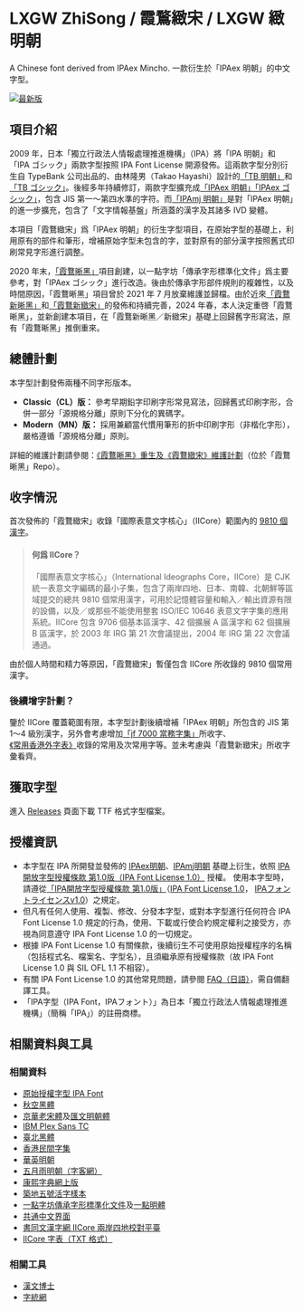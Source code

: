 # LXGW ZhiSong / 霞鶩緻宋 / LXGW 緻明朝
A Chinese font derived from IPAex Mincho. 一款衍生於「IPAex 明朝」的中文字型。

[![最新版](https://img.shields.io/github/release/lxgw/LxgwZhiSong?style=flat-square)](https://github.com/lxgw/LxgwZhiSong/releases/latest)

## 項目介紹
2009 年，日本「獨立行政法人情報處理推進機構」（IPA）將「IPA 明朝」和「IPA ゴシック」兩款字型按照 IPA Font License 開源發佈。這兩款字型分別衍生自 TypeBank 公司出品的、由林隆男（Takao Hayashi）設計的[「TB 明朝」](https://www.typebank.co.jp/fontfamily/tbmincho/)和[「TB ゴシック」](https://www.typebank.co.jp/fontfamily/tbgothic/)。後經多年持續修訂，兩款字型擴充成[「IPAex 明朝」「IPAex ゴシック」](https://moji.or.jp/ipafont/)，包含 JIS 第一～第四水準的字符。而[「IPAmj 明朝」](https://moji.or.jp/mojikiban/font/)是對「IPAex 明朝」的進一步擴充，包含了「文字情報基盤」所涵蓋的漢字及其諸多 IVD 變體。

本項目「霞鶩緻宋」爲「IPAex 明朝」的衍生字型項目，在原始字型的基礎上，利用原有的部件和筆形，增補原始字型未包含的字，並對原有的部分漢字按照舊式印刷常見字形進行調整。

2020 年末，[「霞鶩晰黑」](https://github.com/lxgw/LxgwXiHei)項目創建，以一點字坊「傳承字形標準化文件」爲主要參考，對「IPAex ゴシック」進行改造。後由於傳承字形部件規則的複雜性，以及時間原因，「霞鶩晰黑」項目曾於 2021 年 7 月放棄維護並歸檔。由於近來[「霞鶩新晰黑」](https://github.com/lxgw/LxgwNeoXiHei)和[「霞鶩新緻宋」](https://github.com/lxgw/LxgwNeoZhiSong)的發佈和持續完善，2024 年春，本人決定重啓「霞鶩晰黑」，並新創建本項目，在「霞鶩新晰黑／新緻宋」基礎上回歸舊字形寫法，原有「霞鶩晰黑」推倒重來。

## 總體計劃
本字型計劃發佈兩種不同字形版本。
- **Classic（CL）版：** 參考早期鉛字印刷字形常見寫法，回歸舊式印刷字形，合併一部分「源規格分離」原則下分化的異碼字。
- **Modern（MN）版：** 採用兼顧當代慣用筆形的折中印刷字形（非楷化字形），嚴格遵循「源規格分離」原則。

詳細的維護計劃請參閱：[《霞鶩晰黑》重生及《霞鶩緻宋》維護計劃](https://github.com/lxgw/LxgwXiHei/blob/main/documentation/plan.md)（位於「霞鶩晰黑」Repo）。

## 收字情況
首次發佈的「霞鶩緻宋」收錄「國際表意文字核心」（IICore）範圍內的 [9810 個漢字](https://github.com/NightFurySL2001/CJK-character-count/blob/master/iicore-han.txt)。
> #### 何爲 IICore？
> 「國際表意文字核心」（International Ideographs Core，IICore）是 CJK 統一表意文字編碼的最小子集，包含了兩岸四地、日本、南韓、北朝鮮等區域提交的總共 9810 個常用漢字，可用於記憶體容量和輸入／輸出資源有限的設備，以及／或那些不能使用整套 ISO/IEC 10646 表意文字字集的應用系統。IICore 包含 9706 個基本區漢字、42 個擴展 A 區漢字和 62 個擴展 B 區漢字，於 2003 年 IRG 第 21 次會議提出，2004 年 IRG 第 22 次會議通過。

由於個人時間和精力等原因，「霞鶩緻宋」暫僅包含 IICore 所收錄的 9810 個常用漢字。
### 後續增字計劃？
鑒於 IICore 覆蓋範圍有限，本字型計劃後續增補「IPAex 明朝」所包含的 JIS 第 1～4 級別漢字，另外會考慮增加[「jf 7000 當務字集」](https://justfont.com/jf7000)所收字、[《常用香港外字表》](https://github.com/ichitenfont/suppchara)收錄的常用及次常用字等。並未考慮與「霞鶩新緻宋」所收字彙看齊。

## 獲取字型
進入 [Releases](https://github.com/lxgw/LxgwZhiSong/releases) 頁面下載 TTF 格式字型檔案。

## 授權資訊
- 本字型在 IPA 所開發並發佈的 [IPAex明朝](https://moji.or.jp/ipafont/)、[IPAmj明朝](https://moji.or.jp/mojikiban/font/) 基礎上衍生，依照 [IPA開放字型授權條款 第1.0版（IPA Font License 1.0）](https://opensource.org/licenses/IPA/) 授權。 使用本字型時，請遵從[「IPA開放字型授權條款 第1.0版」](LICENSE_CHT.md)（[IPA Font License 1.0](LICENSE.md#ipa-font-license-agreement-v10)， [IPAフォントライセンスv1.0](LICENSE.md)）之規定。
- 但凡有任何人使用、複製、修改、分發本字型，或對本字型進行任何符合 IPA Font License 1.0 規定的行為，使用、下載或行使合約規定權利之接受方，亦視為同意遵守 IPA Font License 1.0 的一切規定。
- 根據 IPA Font License 1.0 有關條款，後續衍生不可使用原始授權程序的名稱（包括程式名、檔案名、字型名），且須繼承原有授權條款（故 IPA Font License 1.0 與 SIL OFL 1.1 不相容）。
- 有關 IPA Font License 1.0 的其他常見問題，請參閱 [FAQ（日語）](https://moji.or.jp/ipafont/faq/)，需自備翻譯工具。
- 「IPA字型（IPA Font，IPAフォント）」為日本「獨立行政法人情報處理推進機構」（簡稱「IPA」）的註冊商標。

## 相關資料與工具
### 相關資料
- [原始授權字型 IPA Font](https://moji.or.jp/ipafont/)
- [秋空黑體](https://github.com/ChiuMing-Neko/ChiuKongGothic)
- [京華老宋體](https://zhuanlan.zhihu.com/p/637491623?utm_id=0)及[匯文明朝體](https://zhuanlan.zhihu.com/p/344103391)
- [IBM Plex Sans TC](https://github.com/IBM/plex)
- [臺北黑體](https://sites.google.com/view/jtfoundry/)
- [香港民間字集](https://github.com/hfhchan/hkcs)
- [華英明朝](https://github.com/GuiWonder/HuayingMincho)
- [五月雨明朝（字客網）](https://m.fontke.com/font/25603163/)
- [康熙字典網上版](https://www.kangxizidian.com/)
- [築地五號活字樣本](https://www.asahi-net.or.jp/~sd5a-ucd/Tsukiji-5go-S11-Specimenbook.html)
- [一點字坊](https://github.com/ichitenfont/)[傳承字形標準化文件](https://github.com/ichitenfont/inheritedglyphs)及[一點明體](https://github.com/ichitenfont/I.Ming)
- [共通中文界面](https://www.ccli.gov.hk/tc/iicore/)
- [書同文漢字網 IICore 兩岸四地校對平臺](https://hanzi.unihan.com.cn/IICoreExt)
- [IICore 字表（TXT 格式）](https://github.com/NightFurySL2001/CJK-character-count/blob/master/iicore-han.txt)
### 相關工具
- [漢文博士](https://www.cnblogs.com/hanbox)
- [字統網](https://zi.tools/)